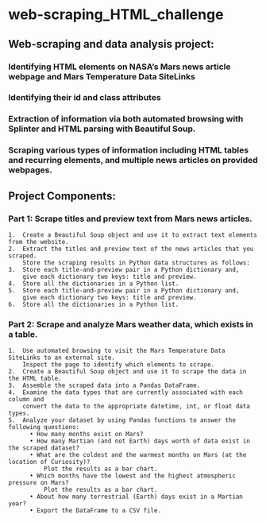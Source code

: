 # web-scraping_HTML_challenge

## Web-scraping and data analysis project:

### Identifying HTML elements on NASA’s Mars news article webpage and Mars Temperature Data SiteLinks
### Identifying their id and class attributes
### Extraction of information via both automated browsing with Splinter and HTML parsing with Beautiful Soup. 
### Scraping various types of information including HTML tables and recurring elements, and multiple news articles on  provided webpages.

## Project Components:

### Part 1: Scrape titles and preview text from Mars news articles.
    1.	Create a Beautiful Soup object and use it to extract text elements from the website.
    2.	Extract the titles and preview text of the news articles that you scraped. 
        Store the scraping results in Python data structures as follows:
    3.	Store each title-and-preview pair in a Python dictionary and,
        give each dictionary two keys: title and preview. 
    4.	Store all the dictionaries in a Python list.
    5.	Store each title-and-preview pair in a Python dictionary and, 
        give each dictionary two keys: title and preview. 
    6.	Store all the dictionaries in a Python list.

### Part 2: Scrape and analyze Mars weather data, which exists in a table.
    1.	Use automated browsing to visit the Mars Temperature Data SiteLinks to an external site. 
        Inspect the page to identify which elements to scrape. 
    2.	Create a Beautiful Soup object and use it to scrape the data in the HTML table. 
    3.	Assemble the scraped data into a Pandas DataFrame. 
    4.	Examine the data types that are currently associated with each column and 
        convert the data to the appropriate datetime, int, or float data types.
    5.	Analyze your dataset by using Pandas functions to answer the following questions:
          •	How many months exist on Mars?
          •	How many Martian (and not Earth) days worth of data exist in the scraped dataset?
          •	What are the coldest and the warmest months on Mars (at the location of Curiosity)?  
              Plot the results as a bar chart.
          •	Which months have the lowest and the highest atmospheric pressure on Mars? 
              Plot the results as a bar chart.
          •	About how many terrestrial (Earth) days exist in a Martian year? 
          •	Export the DataFrame to a CSV file.
